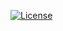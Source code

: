 [![License](https://img.shields.io/badge/License-Apache%202.0-blue.svg)](https://opensource.org/licenses/Apache-2.0)


